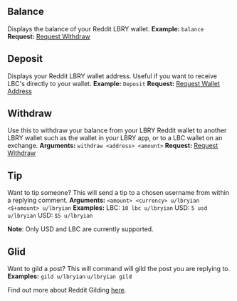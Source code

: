 ## Balance
Displays the balance of your Reddit LBRY wallet.
**Example:**
`balance`
**Request:**
[Request Withdraw](https://reddit.com/message/compose?to=lbryian&subject=Balance&message=balance)

## Deposit
Displays your Reddit LBRY wallet address. Useful if you want to receive LBC's directly to your wallet.
**Example:**
`Deposit`
**Request:**
[Request Wallet Address](https://www.reddit.com/message/compose?to=lbryian&subject=Deposit&message=deposit)

## Withdraw
Use this to withdraw your balance from your LBRY Reddit wallet to another LBRY wallet such as the wallet in your LBRY app, or to a LBC wallet on an exchange.
**Arguments:**
`withdraw <address> <amount>`
**Request:**
[Request Withdraw](https://reddit.com/message/compose?to=lbryian&subject=Withdraw&message=withdraw%20%3Camount%3E%20%3Caddress)

## Tip
Want to tip someone? This will send a tip to a chosen username from within a replying comment.
**Arguments:**
`<amount> <currency> u/lbryian`
`<$+amount> u/lbryian`
**Examples:**
LBC: `10 lbc u/lbryian`
USD: `5 usd u/lbryian`
USD: `$5 u/lbryian`

**Note**: Only USD and LBC are currently supported.

## Glid
Want to gild a post? This will command will gild the post you are replying to.
**Examples:**
`gild u/lbryian`
`u/lbryian gild`

Find out more about Reddit Gilding [here](https://www.reddit.com/gilding/).

